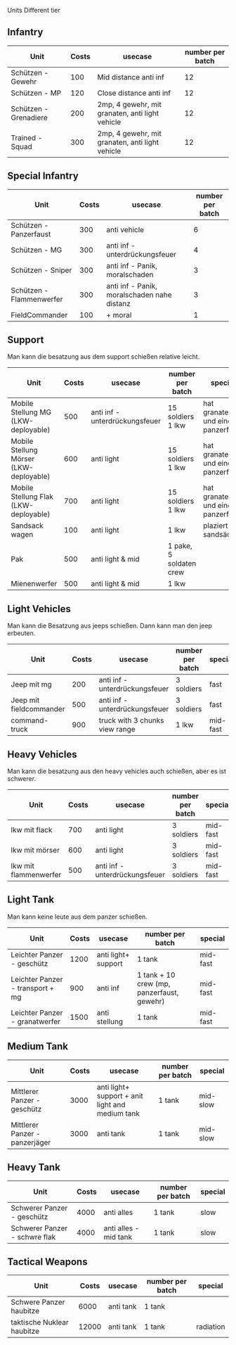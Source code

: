 Units Different tier

## Infantry

| Unit                  | Costs | usecase                                         | number per batch |
|-----------------------|-------|-------------------------------------------------|------------------|
| Schützen - Gewehr     | 100   | Mid distance anti inf                           | 12               |
| Schützen - MP         | 120   | Close distance anti inf                         | 12               |
| Schützen - Grenadiere | 200   | 2mp, 4 gewehr, mit granaten, anti light vehicle | 12               |  
| Trained -  Squad      | 300   | 2mp, 4 gewehr, mit granaten, anti light vehicle | 12               |  

## Special Infantry

| Unit                     | Costs | usecase                                     | number per batch |
|--------------------------|-------|---------------------------------------------|------------------|
| Schützen - Panzerfaust   | 300   | anti vehicle                                | 6                |
| Schützen - MG            | 300   | anti inf - unterdrückungsfeuer              | 4                |
| Schützen - Sniper        | 300   | anti inf - Panik, moralschaden              | 3                |
| Schützen - Flammenwerfer | 300   | anti inf - Panik, moralschaden nahe distanz | 3                |
| FieldCommander           | 100   | + moral                                     | 1                |

## Support

Man kann die besatzung aus dem support schießen relative leicht.

| Unit                                    | Costs | usecase                        | number per batch        | special                                             |
|-----------------------------------------|-------|--------------------------------|-------------------------|-----------------------------------------------------|
| Mobile Stellung MG (LKW-deployable)     | 500   | anti inf - unterdrückungsfeuer | 15 soldiers 1 lkw       | hat granaten und                   eine panzerfaust |
| Mobile Stellung Mörser (LKW-deployable) | 600   | anti light                     | 15 soldiers 1 lkw       | hat granaten und eine panzerfaust                   |
| Mobile Stellung Flak (LKW-deployable)   | 700   | anti light                     | 15 soldiers 1 lkw       | hat granaten und eine panzerfaust                   |
| Sandsack wagen                          | 100   | anti light                     | 1 lkw                   | plaziert sandsäcke                                  |
| Pak                                     | 500   | anti light & mid               | 1 pake, 5 soldaten crew |                                                     |
| Mienenwerfer                            | 500   | anti light & mid               | 1 lkw                   |                                                     |

## Light Vehicles

Man kann die Besatzung aus jeeps schießen. Dann kann man den jeep erbeuten.

| Unit                    | Costs | usecase                        | number per batch | special  |
|-------------------------|-------|--------------------------------|------------------|----------|
| Jeep mit mg             | 200   | anti inf - unterdrückungsfeuer | 3 soldiers       | fast     |
| Jeep mit fieldcommander | 500   | anti inf - unterdrückungsfeuer | 3 soldiers       | fast     |
| command-truck           | 900   | truck with 3 chunks view range | 1 lkw            | mid-fast |

## Heavy Vehicles

Man kann die besatzung aus den heavy vehicles auch schießen, aber es ist schwerer.

| Unit                  | Costs | usecase                        | number per batch | special  |
|-----------------------|-------|--------------------------------|------------------|----------|
| lkw mit flack         | 700   | anti light                     | 3 soldiers       | mid-fast |
| lkw mit mörser        | 600   | anti light                     | 3 soldiers       | mid-fast |
| lkw mit flammenwerfer | 500   | anti inf - unterdrückungsfeuer | 3 soldiers       | mid-fast |

## Light Tank

Man kann keine leute aus dem panzer schießen.

| Unit                             | Costs | usecase             | number per batch                           | special  |
|----------------------------------|-------|---------------------|--------------------------------------------|----------|
| Leichter Panzer - geschütz       | 1200  | anti light+ support | 1 tank                                     | mid-fast |
| Leichter Panzer - transport + mg | 900   | anti inf            | 1 tank + 10 crew (mp, panzerfaust, gewehr) | mid-fast |
| Leichter Panzer - granatwerfer   | 1500  | anti stellung       | 1 tank                                     | mid-fast |

## Medium Tank

| Unit                           | Costs | usecase                                          | number per batch | special  |
|--------------------------------|-------|--------------------------------------------------|------------------|----------|
| Mittlerer Panzer - geschütz    | 3000  | anti light+ support + anit light and medium tank | 1 tank           | mid-slow |
| Mittlerer Panzer - panzerjäger | 3000  | anti tank                                        | 1 tank           | mid-slow |

## Heavy Tank

| Unit                          | Costs | usecase               | number per batch | special |
|-------------------------------|-------|-----------------------|------------------|---------|
| Schwerer Panzer - geschütz    | 4000  | anti alles            | 1 tank           | slow    |
| Schwerer Panzer - schwre flak | 4000  | anti alles - mid tank | 1 tank           | slow    |

## Tactical Weapons

| Unit                       | Costs | usecase   | number per batch | special   |
|----------------------------|-------|-----------|------------------|-----------|
| Schwere Panzer haubitze    | 6000  | anti tank | 1 tank           |           |
| taktische Nuklear haubitze | 12000 | anti tank | 1 tank           | radiation |